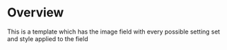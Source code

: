 
# Overview

This is a template which has the image field with every possible setting set and style applied to the field
